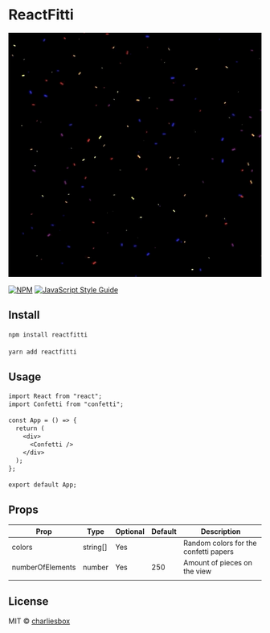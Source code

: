 # ReactFitti

![Demo Animation](./confetti-demo.gif?raw=true)

> 

[![NPM](https://img.shields.io/npm/v/reactfitti.svg)](https://www.npmjs.com/package/reactfitti) [![JavaScript Style Guide](https://img.shields.io/badge/code_style-standard-brightgreen.svg)](https://standardjs.com)

## Install

```bash
npm install reactfitti

yarn add reactfitti
```

## Usage

```tsx
import React from "react";
import Confetti from "confetti";

const App = () => {
  return (
    <div>
      <Confetti />
    </div>
  );
};

export default App;
```

## Props
| Prop             | Type     | Optional | Default | Description                           |
|------------------|----------|----------|---------|---------------------------------------|
| colors           | string[] | Yes      |         | Random colors for the confetti papers |
| numberOfElements | number   | Yes      | 250     | Amount of pieces on the view          |
|                  |          |          |         |                                       |                        |


## License

MIT © [charliesbox](https://github.com/charliesbox)
